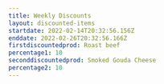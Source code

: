```yaml
---
title: Weekly Discounts
layout: discounted-items
startdate: 2022-02-14T20:32:56.156Z
enddate: 2022-02-26T20:32:56.166Z
firstdiscountedprod: Roast beef
percentage1: 10
seconddiscountedprod: Smoked Gouda Cheese
percentage2: 10
---
```

